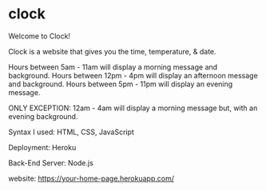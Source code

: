 # clock
Welcome to Clock! 

Clock is a website that gives you the time, temperature, & date.

Hours between 5am - 11am will display a morning message and background.
Hours between 12pm - 4pm will display an afternoon message and background.
Hours between 5pm - 11pm will display an evening message.

ONLY EXCEPTION: 12am - 4am will display a morning message but, with an evening background.

Syntax I used: HTML, CSS, JavaScript

Deployment: Heroku

Back-End Server: Node.js

website: https://your-home-page.herokuapp.com/



